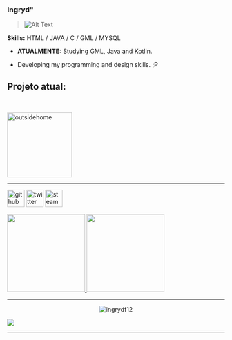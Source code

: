 ### Ingryd"
> ![Alt Text](https://giffiles.alphacoders.com/220/220277.gif)



<b>Skills:</b> HTML / JAVA / C / GML / MYSQL

- <b> ATUALMENTE:</b> Studying GML, Java and Kotlin.

- Developing my programming and design skills. ;P


<h2> <b> Projeto atual:</b></h3> <br>

[<img src='https://img.itch.zone/aW1nLzE0OTYwNTM1LnBuZw==/315x250%23c/M5AZmT.png' alt='outsidehome' height='150'>](https://tkdingryd.itch.io/outsidehome)


<hr>

[<img src='https://raphaelbrodrigues.github.io/images/git.png' alt='github' height='40'>](https://github.com/ingrydf12)  [<img src='https://icon-library.com/images/twitter-icon-png-white/twitter-icon-png-white-12.jpg' alt='twitter' height='40'>](https://twitter.com/ingrxw)  [<img src='https://img.freepik.com/icones-gratis/vapor_318-219838.jpg?w=2000' alt='steam' height='40'>](https://steamcommunity.com/id/ingrydf12)

<div>
<a href="https://github.com/ingrydf12">
<img height="180em" src="https://github-readme-stats.vercel.app/api/top-langs/?username=ingrydf12&layout=compact&langs_count=8&theme=midnight-purple&border_radius"/>
<img height="180em" src="https://github-readme-stats.vercel.app/api?username=ingrydf12&show_icons=true&theme=midnight-purple&include_all_commits=true&count_private=true&border_radius"/>
  </a>
  </div>
 
  
<hr> 
<p align="center"><img src="https://github-readme-streak-stats.herokuapp.com/?user=ingrydf12&theme=black-ice&hide_border=true&stroke=0000&background=0D1117&ring=e05397&fire=e05397&currStreakLabel=e05397" alt="ingrydf12" /></p>
  
![](https://activity-graph.herokuapp.com/graph?username=ingrydf12&theme=redical)
<hr>

<!--<p align="center">
  --<img src="https://github.com/ingrydf12/ingrydf12/raw/output/github-contribution-grid-snake.svg" alt="snake"></center>
--</p> -->

